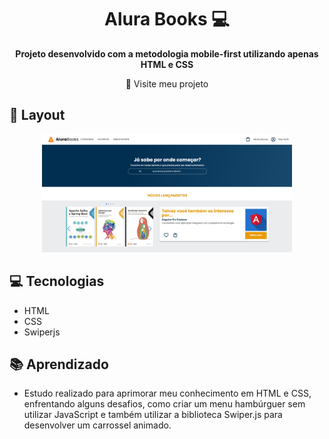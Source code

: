 <h1 align="center" style="font-weight: bold;">Alura Books 💻</h1>

<p align="center">
    <b>Projeto desenvolvido com a metodologia mobile-first utilizando apenas HTML e CSS</b>
</p>

<p align="center">
     <a href="https://study-mobile-first.vercel.app/" style="text-decoration: none;">📱 Visite meu projeto </a>
</p>

<h2 id="layout">🎨 Layout</h2>

<p align="center">
    <img src="Img/AluraBook.jpeg" alt="Image Example" width="400px">
</p>

<h2 id="technologies">💻 Tecnologias </h2>

- HTML
- CSS
- Swiperjs

<h2 id="started"> 📚 Aprendizado </h2>

- Estudo realizado para aprimorar meu conhecimento em HTML e CSS, enfrentando alguns desafios, como criar um menu hambúrguer sem utilizar JavaScript e também utilizar a biblioteca Swiper.js para desenvolver um carrossel animado.
